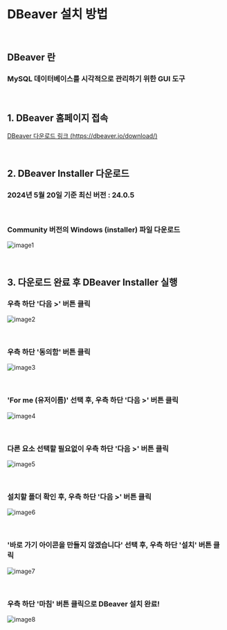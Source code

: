 # DBeaver 설치 방법

<br/>

## DBeaver 란
### MySQL 데이터베이스를 시각적으로 관리하기 위한 GUI 도구

<br/>

## 1. DBeaver 홈페이지 접속
[DBeaver 다운로드 링크 (https://dbeaver.io/download/)](https://dbeaver.io/download/)

<br/>

## 2. DBeaver Installer 다운로드
### 2024년 5월 20일 기준 최신 버전 : **24.0.5**

<br/>

### Community 버전의 Windows (installer) 파일 다운로드
![image1](/mysql/images/240520-1.png)

<br/>

## 3. 다운로드 완료 후 DBeaver Installer 실행
### 우측 하단 '다음 >' 버튼 클릭
![image2](/mysql/images/240520-2.png)

<br/>

### 우측 하단 '동의함' 버튼 클릭
![image3](/mysql/images/240520-3.png)

<br/>

### 'For me (유저이름)' 선택 후, 우측 하단 '다음 >' 버튼 클릭
![image4](/mysql/images/240520-4.png)

<br/>

### 다른 요소 선택할 필요없이 우측 하단 '다음 >' 버튼 클릭
![image5](/mysql/images/240520-5.png)

<br/>

### 설치할 폴더 확인 후, 우측 하단 '다음 >' 버튼 클릭
![image6](/mysql/images/240520-6.png)

<br/>

### '바로 가기 아이콘을 만들지 않겠습니다' 선택 후, 우측 하단 '설치' 버튼 클릭
![image7](/mysql/images/240520-7.png)

<br/>

### 우측 하단 '마침' 버튼 클릭으로 DBeaver 설치 완료!
![image8](/mysql/images/240520-8.png)